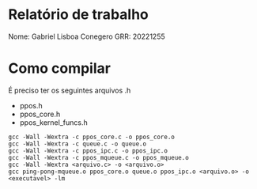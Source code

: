 # Relatório de trabalho
Nome: Gabriel Lisboa Conegero
GRR: 20221255

# Como compilar
É preciso ter os seguintes arquivos .h
- ppos.h
- ppos_core.h
- ppos_kernel_funcs.h
```console
gcc -Wall -Wextra -c ppos_core.c -o ppos_core.o
gcc -Wall -Wextra -c queue.c -o queue.o
gcc -Wall -Wextra -c ppos_ipc.c -o ppos_ipc.o
gcc -Wall -Wextra -c ppos_mqueue.c -o ppos_mqueue.o
gcc -Wall -Wextra <arquivo.c> -o <arquivo.o>
gcc ping-pong-mqueue.o ppos_core.o queue.o ppos_ipc.o <arquivo.o> -o <executavel> -lm
```
